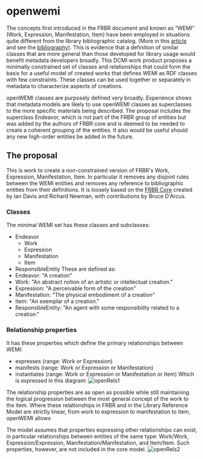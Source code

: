 # openwemi

The concepts first introduced in the FRBR document and known as “WEMI” (Work, Expression, Manifestation, Item) have been employed in situations quite different from the library bibliographic catalog. (More in this [article](https://journal.code4lib.org/articles/16491) and see the [bibliography](bibliography.md)). This is evidence that a definition of similar classes that are more general than those developed for library usage would benefit metadata developers broadly. This DCMI work product proposes a minimally constrained set of classes and relationships that could form the basis for a useful model of created works that defines WEMI as RDF classes with few constraints. These classes can be used together or separately in metadata to characterize aspects of creations. 

openWEMI classes are purposely defined very broadly. Experience shows that metadata models are likely to use openWEMI classes as superclasses to the more specific materials being described. The proposal includes the superclass Endeavor, which is not part of the FRBR group of entities but was added by the authors of FRBR core and is deemed to be needed to create a coherent grouping of the entities. It also would be useful should any new high-order entities be added in the future. 

## The proposal

This is work to create a non-constrained version of FRBR's Work, Expression, Manifestation, Item. In particular it removes any disjoint rules between the WEMI entities and removes any reference to bibliographic entities from their definitions. It is loosely based on the [FRBR Core](http://purl.org/vocab/frbr/core) created by Ian Davis and Richard Newman, with contributions by Bruce D'Arcus. 
### Classes
The minimal WEMI set has these classes and subclasses:
* Endeavor
  * Work
  * Expression
  * Manifestation
  * Item
* ResponsibleEntity
These are defined as:
* Endeavor: "A creation"
* Work: "An abstract notion of an artistic or intellectual creation."
* Expression: "A perceivable form of the creation"
* Manifestation: "The physical embodiment of a creation"
* Item: "An exemplar of a creation."
* ResponsibleEntity: "An agent with some responsibility related to a creation."
### Relationship properties
It has these properties which define the primary relationships between WEMI:
  * expresses (range: Work or Expression)
  * manifests (range: Work or Expression or Manifestation)
  * instantiates (range: Work or Expression or Manifestation or Item)
Which is expressed in this diagram:
![openRels1](https://user-images.githubusercontent.com/1564129/233729616-fa92d8c1-322a-4b6d-9ec9-ad532a209f6d.jpg)

The relationship properties are as open as possible while still maintaining the logical progression between the most general concept of the work to the item. Where these relationships in FRBR and in the Library Reference Model are strictly linear, from work to expression to manifestation to item, openWEMI allows 

The model assumes that properties expressing other relationships can exist, in particular relationships between entities of the same type: Work/Work, Expression/Expression, Manifestation/Manifestation, and Item/Item. Such properties, however, are not included in the core model.
![openRels2](https://user-images.githubusercontent.com/1564129/231845216-bc842bb0-de35-4778-8066-32947af26781.jpg)




